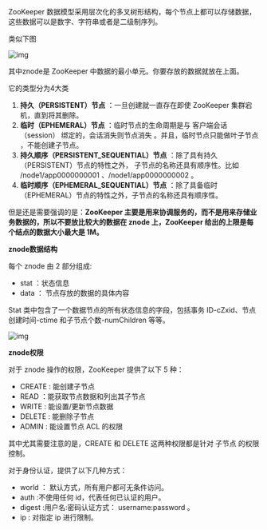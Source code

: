 ZooKeeper 数据模型采用层次化的多叉树形结构，每个节点上都可以存储数据，这些数据可以是数字、字符串或者是二级制序列。



类似下图

![img](http://pcc.huitogo.club/05442f8ef446afec15d5cd0cabbc18c7)



其中znode是 ZooKeeper 中数据的最小单元。你要存放的数据就放在上面。

它的类型分为4大类

1. **持久（PERSISTENT）节点** ：一旦创建就一直存在即使 ZooKeeper 集群宕机，直到将其删除。
2. **临时（EPHEMERAL）节点** ：临时节点的生命周期是与 客户端会话（session） 绑定的，会话消失则节点消失 。并且，临时节点只能做叶子节点 ，不能创建子节点。
3. **持久顺序（PERSISTENT_SEQUENTIAL）节点** ：除了具有持久（PERSISTENT）节点的特性之外， 子节点的名称还具有顺序性。比如 /node1/app0000000001 、/node1/app0000000002 。
4. **临时顺序（EPHEMERAL_SEQUENTIAL）节点** ：除了具备临时（EPHEMERAL）节点的特性之外，子节点的名称还具有顺序性。



但是还是需要强调的是：**ZooKeeper 主要是用来协调服务的，而不是用来存储业务数据的，所以不要放比较大的数据在 znode 上，ZooKeeper 给出的上限是每个结点的数据大小最大是 1M。**



**znode数据结构**

每个 znode 由 2 部分组成:

- stat ：状态信息
- data ： 节点存放的数据的具体内容



Stat 类中包含了一个数据节点的所有状态信息的字段，包括事务 ID-cZxid、节点创建时间-ctime 和子节点个数-numChildren 等等。

![img](http://pcc.huitogo.club/55f15de32e6a77b8635bb41168bbab12)



**znode权限**

对于 znode 操作的权限，ZooKeeper 提供了以下 5 种：

- CREATE : 能创建子节点
- READ ：能获取节点数据和列出其子节点
- WRITE : 能设置/更新节点数据
- DELETE : 能删除子节点
- ADMIN : 能设置节点 ACL 的权限



其中尤其需要注意的是，CREATE 和 DELETE 这两种权限都是针对 子节点 的权限控制。



对于身份认证，提供了以下几种方式：

- world ： 默认方式，所有用户都可无条件访问。
- auth :不使用任何 id，代表任何已认证的用户。
- digest :用户名:密码认证方式： username:password 。
- ip : 对指定 ip 进行限制。